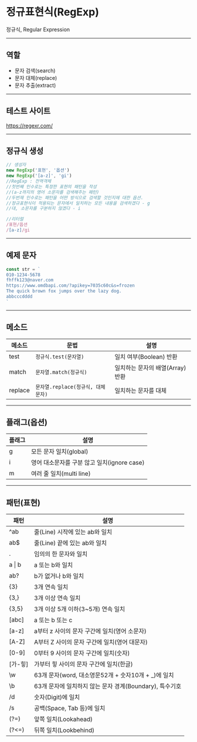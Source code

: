 # 정규표현식(RegExp)

정규식, Regular Expression
***
## 역할

- 문자 검색(search)
- 문자 대체(replace)
- 문자 추출(extract)
***
## 테스트 사이트 

https://regexr.com/
***
## 정규식 생성

```js
// 생성자
new RegExp('표현', '옵션')
new RegExp('[a-z]', 'gi')
//RegExp : 전역객체
//첫번째 인수로는 특정한 표현의 패턴을 작성
//(a-z까지의 영어 소문자를 검색해주는 패턴)
//두번재 인수로는 패턴을 어떤 방식으로 검색할 것인지에 대한 옵션.
//정규표현식이 적용되는 문자에서 일치하는 모든 내용을 검색하겠다 - g
//대, 소문자를 구분하지 않겠다 - i

//리터럴
/표현/옵션
/[a-z]/gi
```
***
## 예제 문자

```js
const str = `
010-1234-5678
fhffk123@naver.com
https://www.omdbapi.com/?apikey=7035c60c&s=frozen
The quick brown fox jumps over the lazy dog.
abbcccdddd
` 
```
***
## 메소드

메소드 | 문법 | 설명
--|--|--
test | `정규식.test(문자열)` | 일치 여부(Boolean) 반환
match | `문자열.match(정규식)` | 일치하는 문자의 배열(Array) 반환
replace | `문자열.replace(정규식, 대체문자)` | 일치하는 문자를 대체
***
## 플래그(옵션)

플래그 | 설명
--|--
g | 모든 문자 일치(global)
i | 영어 대소문자를 구분 않고 일치(ignore case)
m | 여러 줄 일치(multi line)
***
## 패턴(표현)

패턴 | 설명
--|--
^ab | 줄(Line) 시작에 있는 ab와 일치
ab$ | 줄(Line) 끝에 있는 ab와 일치
. | 임의의 한 문자와 일치 
a &verbar; b | a 또는 b와 일치
ab? | b가 없거나 b와 일치
{3} | 3개 연속 일치
{3,} | 3개 이상 연속 일치
{3,5} | 3개 이상 5개 이하(3~5개) 연속 일치
[abc] | a 또는 b 또는 c
[a-z] | a부터 z 사이의 문자 구간에 일치(영어 소문자)
[A-Z] | A부터 Z 사이의 문자 구간에 일치(영어 대문자)
[0-9] | 0부터 9 사이의 문자 구간에 일치(숫자)
[가-힣] | 가부터 힣 사이의 문자 구간에 일치(한글)
\w | 63개 문자(word, 대소영문52개 + 숫자10개 + _)에 일치
\b | 63개 문자에 일치하지 않는 문자 경계(Boundary), 특수기호
/d | 숫자(Digit)에 일치
/s | 공백(Space, Tab 등)에 일치
(?=) | 앞쪽 일치(Lookahead)
(?<=) | 뒤쪽 일치(Lookbehind)